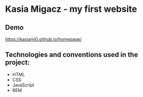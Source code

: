 # Kasia Migacz - my first website

## Demo
https://kasiami0.github.io/homepage/

## Technologies and conventions used in the project:
- HTML
- CSS
- JavaScript
- BEM